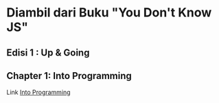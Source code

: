 # Diambil dari Buku "You Don't Know JS"
## Edisi 1 : Up & Going
## Chapter 1: Into Programming
Link [Into Programming](https://github.com/getify/You-Dont-Know-JS/blob/master/up%20%26%20going/ch1.md "You Don't Know JS")

